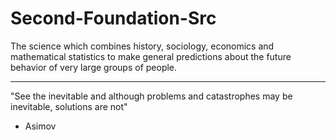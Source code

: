 Second-Foundation-Src
=====================

The science which combines history, sociology, economics and mathematical statistics 
to make general predictions about the future behavior of very large groups of people.

---------------------------

"See the inevitable and although problems and catastrophes may be inevitable, solutions are not" 
- Asimov